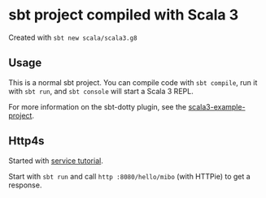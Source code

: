 # sbt project compiled with Scala 3

Created with `sbt new scala/scala3.g8`

## Usage

This is a normal sbt project. You can compile code with `sbt compile`, run it with `sbt run`, and `sbt console` will start a Scala 3 REPL.

For more information on the sbt-dotty plugin, see the
[scala3-example-project](https://github.com/scala/scala3-example-project/blob/main/README.md).

## Http4s

Started with [service tutorial](https://http4s.org/v0.23/service/).

Start with `sbt run` and call `http :8080/hello/mibo` (with HTTPie) to get a response.